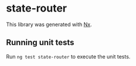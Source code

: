 # state-router

This library was generated with [Nx](https://nx.dev).

## Running unit tests

Run `ng test state-router` to execute the unit tests.
